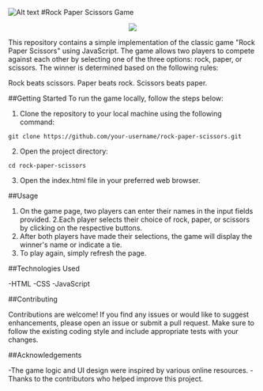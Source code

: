 ![Alt text]()
#Rock Paper Scissors Game

<p align="center">
  <kbd>
<img src="https://user-images.githubusercontent.com/53429438/106779355-e9cd9e80-666c-11eb-9417-8a4b54441bc6.gif"></img>
  </kbd>
</p>

This repository contains a simple implementation of the classic game "Rock Paper Scissors" using JavaScript. The game allows two players to compete against each other by selecting one of the three options: rock, paper, or scissors. The winner is determined based on the following rules:

Rock beats scissors.
Paper beats rock.
Scissors beats paper.

##Getting Started
To run the game locally, follow the steps below:

1. Clone the repository to your local machine using the following command:

```
git clone https://github.com/your-username/rock-paper-scissors.git
```

2. Open the project directory:


```
cd rock-paper-scissors
```
3. Open the index.html file in your preferred web browser.

##Usage

1. On the game page, two players can enter their names in the input fields provided.
2.Each player selects their choice of rock, paper, or scissors by clicking on the respective buttons.
3. After both players have made their selections, the game  will display the winner's name or indicate a tie.
4. To play again, simply refresh the page.

##Technologies Used

-HTML
-CSS
-JavaScript

##Contributing

Contributions are welcome! If you find any issues or would like to suggest enhancements, please open an issue or submit a pull request. Make sure to follow the existing coding style and include appropriate tests with your changes.


##Acknowledgements

-The game logic and UI design were inspired by various online resources.
-Thanks to the contributors who helped improve this project.